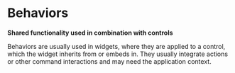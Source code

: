 # Behaviors

**Shared functionality used in combination with controls**

Behaviors are usually used in widgets, where they are applied to a control,
which the widget inherits from or embeds in.  They usually integrate actions
or other command interactions and may need the application context.
